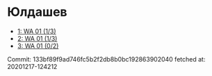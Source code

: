# Юлдашев
- [1: WA 01 (1/3)](1.md)
- [2: WA 01 (1/3)](2.md)
- [3: WA 01 (0/2)](3.md)

Commit: 133bf89f9ad746fc5b2f2db8b0bc192863902040
 fetched at: 20201217-124212
